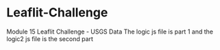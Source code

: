 # Leaflit-Challenge
Module 15 Leaflit Challenge - USGS Data
The logic js file is part 1 and the logic2 js file is the second part
